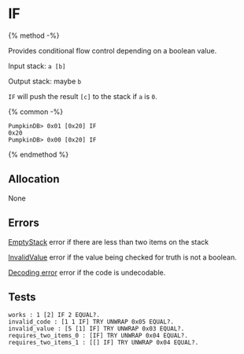 # IF

{% method -%}

Provides conditional flow control depending on a boolean value.

Input stack: `a [b]`

Output stack: maybe `b`

`IF` will push the result `[c]` to the stack if `a` is `0`.

{% common -%}

```
PumpkinDB> 0x01 [0x20] IF
0x20
PumpkinDB> 0x00 [0x20] IF
```

{% endmethod %}

## Allocation

None

## Errors

[EmptyStack](./errors/EmptyStack.md) error if there are less than two items on the stack

[InvalidValue](./errors/InvalidValue.md) error if the value being checked for truth is not a boolean.

[Decoding error](./errors/DECODING.md) error if the code is undecodable.

## Tests

```test
works : 1 [2] IF 2 EQUAL?.
invalid_code : [1 1 IF] TRY UNWRAP 0x05 EQUAL?.
invalid_value : [5 [1] IF] TRY UNWRAP 0x03 EQUAL?.
requires_two_items_0 : [IF] TRY UNWRAP 0x04 EQUAL?.
requires_two_items_1 : [[] IF] TRY UNWRAP 0x04 EQUAL?.
```
